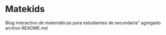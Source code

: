 # Matekids
Blog interactivo de matemáticas para estudiantes de secundaria"
agregado archivo README.md
